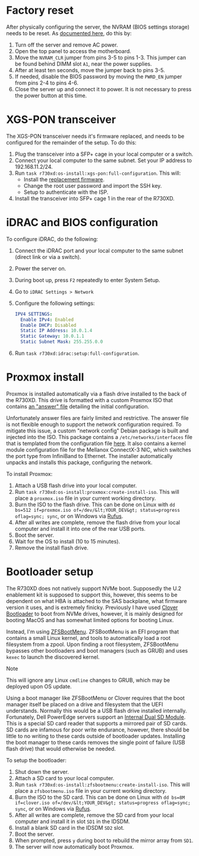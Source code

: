 # Factory reset

After physically configuring the server, the NVRAM (BIOS settings storage) needs to be reset. As [documented here](https://www.dell.com/support/kbdoc/en-us/000128677/how-to-reset-the-bios-of-a-dell-poweredge-server), do this by:
1. Turn off the server and remove AC power.
2. Open the top panel to access the motherboard.
3. Move the `NVRAM_CLR` jumper from pins 3-5 to pins 1-3. This jumper can be found behind DIMM slot `A1`, near the power supplies.
4. After at least ten seconds, move the jumper back to pins 3-5.
5. If needed, disable the BIOS password by moving the `PWRD_EN` jumper from pins 2-4 to pins 4-6.
6. Close the server up and connect it to power. It is not necessary to press the power button at this time.

# XGS-PON transceiver

The XGS-PON transceiver needs it's firmware replaced, and needs to be configured for the remainder of the setup. To do this:
1. Plug the transceiver into a SFP+ cage in your local computer or a switch.
2. Connect your local computer to the same subnet. Set your IP address to 192.168.11.2/24.
3. Run `task r730xd:os-install:xgs-pon:full-configuration`. This will:
   * Install the [replacement firmware](https://github.com/djGrrr/8311-was-110-firmware-builder).
   * Change the root user password and import the SSH key.
   * Setup to authenticate with the ISP.
4. Install the transceiver into SFP+ cage 1 in the rear of the R730XD.

# iDRAC and BIOS configuration

To configure iDRAC, do the following:
1. Connect the iDRAC port and your local computer to the same subnet (direct link or via a switch).
2. Power the server on.
3. During boot up, press `F2` repeatedly to enter System Setup.
4. Go to `iDRAC Settings > Network`
5. Configure the following settings:

    ```yaml
    IPV4 SETTINGS:
      Enable IPv4: Enabled
      Enable DHCP: Disabled
      Static IP Address: 10.0.1.4
      Static Gateway: 10.0.1.1
      Static Subnet Mask: 255.255.0.0
    ```
6. Run `task r730xd:idrac:setup:full-configuration`.

# Proxmox install

Proxmox is installed automatically via a flash drive installed to the back of the R730XD. This drive is formatted with a custom Proxmox ISO that contains [an "answer" file](https://pve.proxmox.com/wiki/Automated_Installation) detailing the initial configuration.

<!-- TODO switch to HTTPS boot via rEFInd and chain boot managers -->

Unfortunately answer files are fairly limited and restrictive. The answer file is not flexible enough to support the network configuration required. To mitigate this issue, a custom "network config" Debian package is built and injected into the ISO. This package contains a `/etc/networks/interfaces` file that is templated from the configuration file [here](../docs/network.yaml). It also contains a kernel module configuration file for the Mellanox ConnectX-3 NIC, which switches the port type from InfiniBand to Ethernet. The installer automatically unpacks and installs this package, configuring the network.

To install Proxmox:
1. Attach a USB flash drive into your local computer.
2. Run `task r730xd:os-install:proxmox:create-install-iso`. This will place a `proxmox.iso` file in your current working directory.
3. Burn the ISO to the flash drive. This can be done on Linux with `dd bs=512 if=proxmox.iso of=/dev/&lt;YOUR_DEV&gt; status=progress oflag=sync; sync`, or on Windows via [Rufus](https://github.com/pbatard/rufus).
4. After all writes are complete, remove the flash drive from your local computer and install it into one of the rear USB ports.
5. Boot the server.
6. Wait for the OS to install (10 to 15 minutes).
7. Remove the install flash drive.

# Bootloader setup

The R730XD does not natively support NVMe boot. Supposedly the U.2 enablement kit is supposed to support this, however, this seems to be dependent on what HBA is attached to the SAS backplane, what firmware version it uses, and is extremely finicky. Previously I have used [Clover Bootloader](https://github.com/CloverHackyColor/CloverBootloader) to boot from NVMe drives, however, it is mainly designed for booting MacOS and has somewhat limited options for booting Linux.

Instead, I'm using [ZFSBootMenu](https://zfsbootmenu.org/). ZFSBootMenu is an EFI program that contains a small Linux kernel, and tools to automatically load a root filesystem from a zpool. Upon finding a root filesystem, ZFSBootMenu bypasses other bootloaders and boot managers (such as GRUB) and uses `kexec` to launch the discovered kernel.

> [!NOTE]
> This will ignore any Linux `cmdline` changes to GRUB, which may be deployed upon OS update.

Using a boot manager like ZFSBootMenu or Clover requires that the boot manager itself be placed on a drive and filesystem that the UEFI understands. Normally this would be a USB flash drive installed internally. Fortunately, Dell PowerEdge servers support an [Internal Dual SD Module](https://www.dell.com/learn/us/en/04/business~solutions~whitepapers~en/documents~poweredge-idsdm-whitepaper-en.pdf). This is a special SD card reader that supports a mirrored pair of SD cards. SD cards are infamous for poor write endurance, however, there should be little to no writing to these cards outside of bootloader updates. Installing the boot manager to these cards removes the single point of failure (USB flash drive) that would otherwise be needed.

To setup the bootloader:
1. Shut down the server.
2. Attach a SD card to your local computer.
3. Run `task r730xd:os-install:zfsbootmenu:create-install-iso`. This will place a `zfsbootmenu.iso` file in your current working directory.
4. Burn the ISO to the SD card. This can be done on Linux with `dd bs=8M if=clover.iso of=/dev/&lt;YOUR_DEV&gt; status=progress oflag=sync; sync`, or on Windows via [Rufus](https://github.com/pbatard/rufus).
5. After all writes are complete, remove the SD card from your local computer and install it in slot `SD1` in the IDSDM.
6. Install a blank SD card in the IDSDM `SD2` slot.
7. Boot the server.
8. When prompted, press `y` during boot to rebuild the mirror array from `SD1`.
9. The server will now automatically boot Proxmox.
